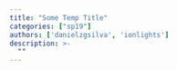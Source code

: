 ```yaml
---
title: "Some Temp Title"
categories: ["sp19"]
authors: ['danielzgsilva', 'ionlights']
description: >-
  ""
---
```


 

